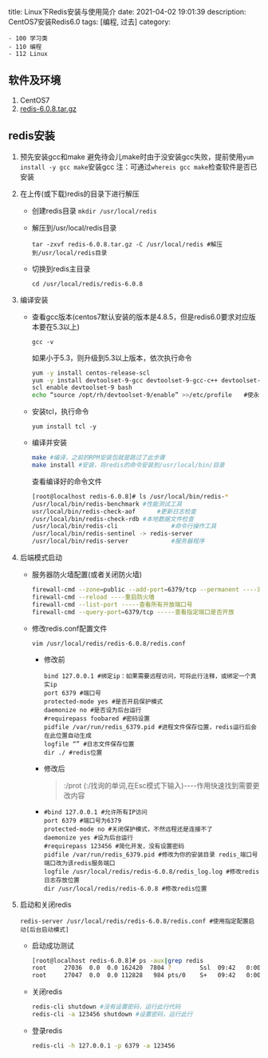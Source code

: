 title: Linux下Redis安装与使用简介
date: 2021-04-02 19:01:39
description: CentOS7安装Redis6.0
tags: [编程, 过去]
category:

    - 100 学习类
    - 110 编程
    - 112 Linux

## 软件及环境
1. CentOS7
2. [redis-6.0.8.tar.gz](https://redis.io/download)

## redis安装
1. 预先安装gcc和make
避免待会儿make时由于没安装gcc失败，提前使用`yum install -y gcc make`安装gcc
注：可通过`whereis gcc make`检查软件是否已安装

2. 在上传(或下载)redis的目录下进行解压

   - 创建redis目录
     `mkdir /usr/local/redis `

   - 解压到/usr/local/redis目录

     `tar -zxvf redis-6.0.8.tar.gz -C /usr/local/redis #解压到/usr/local/redis目录`

   - 切换到redis主目录

     `cd /usr/local/redis/redis-6.0.8`

3. 编译安装

   - 查看gcc版本(centos7默认安装的版本是4.8.5，但是redis6.0要求对应版本要在5.3以上)

     `gcc -v`

     如果小于5.3，则升级到5.3以上版本，依次执行命令

     ```sh
     yum -y install centos-release-scl
     yum -y install devtoolset-9-gcc devtoolset-9-gcc-c++ devtoolset-9-binutils
     scl enable devtoolset-9 bash
     echo “source /opt/rh/devtoolset-9/enable” >>/etc/profile　　#使永久生效
     ```

   - 安装tcl，执行命令

     `yum install tcl -y`

   - 编译并安装

     ```sh
     make #编译，之前的RPM安装包就是跳过了此步骤
     make install #安装，将redis的命令安装到/usr/local/bin/目录
     ```

     查看编译好的命令文件

     ```sh
     [root@localhost redis-6.0.8]# ls /usr/local/bin/redis-*
     /usr/local/bin/redis-benchmark	#性能测试工具
     usr/local/bin/redis-check-aof		#更新日志检查
     /usr/local/bin/redis-check-rdb	#本地数据文件检查
     /usr/local/bin/redis-cli				#命令行操作工具
     /usr/local/bin/redis-sentinel -> redis-server
     /usr/local/bin/redis-server			#服务器程序
     ```

4. 后端模式启动

   - 服务器防火墙配置(或者关闭防火墙)

     ```sh
     firewall-cmd --zone=public --add-port=6379/tcp --permanent ----添加6379端口
     firewall-cmd --reload ----重启防火墙
     firewall-cmd --list-port -----查看所有开放端口号
     firewall-cmd --query-port=6379/tcp -----查看指定端口是否开放
     ```

   - 修改redis.conf配置文件

     `vim /usr/local/redis/redis-6.0.8/redis.conf`

     - 修改前

       ```
       bind 127.0.0.1 #绑定ip：如果需要远程访问，可将此行注释，或绑定一个真实ip
       port 6379 #端口号
       protected-mode yes #是否开启保护模式
       daemonize no #是否设为后台运行
       #requirepass foobared #密码设置
       pidfile /var/run/redis_6379.pid #进程文件保存位置，redis运行后会在此位置自动生成
       logfile “” #日志文件保存位置
       dir ./ #redis位置
       ```

     - 修改后

       > :/prot (:/找询的单词,在Esc模式下输入)----作用快速找到需要更改内容

     - ```
       #bind 127.0.0.1 #允许所有IP访问
       port 6379 #端口号为6379
       protected-mode no #关闭保护模式，不然远程还是连接不了
       daemonize yes #设为后台运行
       #requirepass 123456 #简化开发，没有设置密码
       pidfile /var/run/redis_6379.pid #修改为你的安装目录 redis_端口号 端口改为该redis服务端口
       logfile /usr/local/redis/redis-6.0.8/redis_log.log #修改redis日志存放位置
       dir /usr/local/redis/redis-6.0.8 #修改redis位置
       ```

5. 启动和关闭redis

   ```
   redis-server /usr/local/redis/redis-6.0.8/redis.conf #使用指定配置启动[后台启动模式]
   ```

   - 启动成功测试

     ```sh
     [root@localhost redis-6.0.8]# ps -aux|grep redis
     root     27036  0.0  0.0 162420  7804 ?        Ssl  09:42   0:00 redis-server *:6379
     root     27047  0.0  0.0 112828   984 pts/0    S+   09:42   0:00 grep --color=auto redis
     ```

   - 关闭redis

     ```sh
     redis-cli shutdown #没有设置密码，运行此行代码
     redis-cli -a 123456 shutdown #设置密码，运行此行
     ```

   - 登录redis

     ```sh
     redis-cli -h 127.0.0.1 -p 6379 -a 123456
     ```





